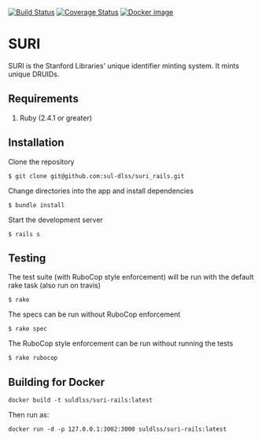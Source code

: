 [![Build Status](https://travis-ci.org/sul-dlss/suri_rails.svg?branch=master)](https://travis-ci.org/sul-dlss/suri_rails)
[![Coverage Status](https://coveralls.io/repos/sul-dlss/suri_rails/badge.svg)](https://coveralls.io/r/sul-dlss/suri_rails)
[![Docker image](https://images.microbadger.com/badges/image/suldlss/suri-rails.svg)](https://microbadger.com/images/suldlss/suri-rails "Get your own image badge on microbadger.com")

# SURI

SURI is the Stanford Libraries' unique identifier minting system. It mints unique DRUIDs.

## Requirements

1. Ruby (2.4.1 or greater)

## Installation

Clone the repository

    $ git clone git@github.com:sul-dlss/suri_rails.git

Change directories into the app and install dependencies

    $ bundle install

Start the development server

    $ rails s

## Testing

The test suite (with RuboCop style enforcement) will be run with the default rake task (also run on travis)

    $ rake

The specs can be run without RuboCop enforcement

    $ rake spec

The RuboCop style enforcement can be run without running the tests

    $ rake rubocop

## Building for Docker

```
docker build -t suldlss/suri-rails:latest
```

Then run as:
```
docker run -d -p 127.0.0.1:3002:3000 suldlss/suri-rails:latest
```

